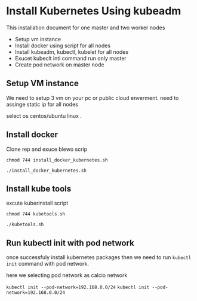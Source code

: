 # Install Kubernetes Using kubeadm

This installation document  for one master and two worker nodes


  * Setup vm instance
  * Install docker using script for all nodes
  * Install kubeadm, kubectl, kubelet for all nodes
  * Exucet kubeclt inti command run only master
  * Create pod network on master node
  
  ## Setup VM instance
  We need to setup 3 vm on your pc or public cloud enverment.
  need to assinge  static ip for all nodes
  
  select os centos/ubuntu linux .
  
    
  ## Install docker 
  
  Clone rep and exuce blewo scrip
  
  `chmod 744 install_docker_kubernetes.sh`
  
  `./install_docker_kubernetes.sh`
  
  ## Install kube tools
  
  excute kuberinstall script
  
  `chmod 744 kubetools.sh`
  
  `./kubetools.sh`
  
## Run kubectl init with pod network
 
 once successfuly install kubernetes packages then we need to run `kubectl init` command with pod network.
 
 here we selecting pod network as calcio  network
 
  `kubectl init --pod-network=192.168.0.0/24`
  `kubectl init --pod-network=192.168.0.0/24`
 
 
 